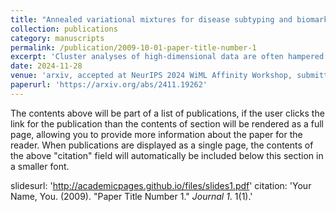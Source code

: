 ```yaml
---
title: "Annealed variational mixtures for disease subtyping and biomarker discovery"
collection: publications
category: manuscripts
permalink: /publication/2009-10-01-paper-title-number-1
excerpt: 'Cluster analyses of high-dimensional data are often hampered by the presence of large numbers of variables that do not provide relevant information, as well as the perennial issue of choosing an appropriate number of clusters. These challenges are frequently encountered when analysing `omics datasets, such as in molecular precision medicine, where a key goal is to identify disease subtypes and the biomarkers that define them. Here we introduce an annealed variational Bayes algorithm for fitting high-dimensional mixture models while performing variable selection. Our algorithm is scalable and computationally efficient, and we provide an open source Python implementation, VBVarSel. In a range of simulated and real biomedical examples, we show that VBVarSel outperforms the current state of the art, and demonstrate its use for cancer subtyping and biomarker discovery.'
date: 2024-11-28
venue: 'arxiv, accepted at NeurIPS 2024 WiML Affinity Workshop, submitted to Statistical Applications in Genetics and Molecular Biology'
paperurl: 'https://arxiv.org/abs/2411.19262'
---
```


The contents above will be part of a list of publications, if the user clicks the link for the publication than the contents of section will be rendered as a full page, allowing you to provide more information about the paper for the reader. When publications are displayed as a single page, the contents of the above "citation" field will automatically be included below this section in a smaller font.

slidesurl: 'http://academicpages.github.io/files/slides1.pdf'
citation: 'Your Name, You. (2009). &quot;Paper Title Number 1.&quot; <i>Journal 1</i>. 1(1).'
